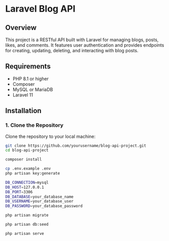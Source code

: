 # Laravel Blog API

## Overview

This project is a RESTful API built with Laravel for managing blogs, posts, likes, and comments. It features user authentication and provides endpoints for creating, updating, deleting, and interacting with blog posts.

## Requirements

- PHP 8.1 or higher
- Composer
- MySQL or MariaDB
- Laravel 11

## Installation

### 1. Clone the Repository

Clone the repository to your local machine:

```bash
git clone https://github.com/yourusername/blog-api-project.git
cd blog-api-project

composer install

cp .env.example .env
php artisan key:generate

DB_CONNECTION=mysql
DB_HOST=127.0.0.1
DB_PORT=3306
DB_DATABASE=your_database_name
DB_USERNAME=your_database_user
DB_PASSWORD=your_database_password

php artisan migrate

php artisan db:seed

php artisan serve


